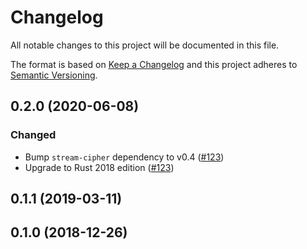# Changelog

All notable changes to this project will be documented in this file.

The format is based on [Keep a Changelog](https://keepachangelog.com/en/1.0.0/)
and this project adheres to [Semantic Versioning](https://semver.org/spec/v2.0.0.html).

## 0.2.0 (2020-06-08)
### Changed
- Bump `stream-cipher` dependency to v0.4 ([#123])
- Upgrade to Rust 2018 edition ([#123])

[#123]: https://github.com/RustCrypto/stream-ciphers/pull/123

## 0.1.1 (2019-03-11)

## 0.1.0 (2018-12-26)
